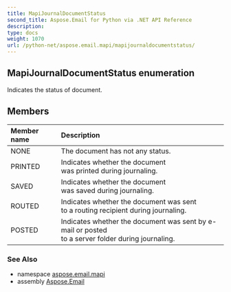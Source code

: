 ```yaml
---
title: MapiJournalDocumentStatus
second_title: Aspose.Email for Python via .NET API Reference
description: 
type: docs
weight: 1070
url: /python-net/aspose.email.mapi/mapijournaldocumentstatus/
---
```


## MapiJournalDocumentStatus enumeration

Indicates the status of document.

## Members
| Member name | Description |
| :- | :- |
|NONE|The document has not any status.|
|PRINTED|Indicates whether the document <br/>            was printed during journaling.|
|SAVED|Indicates whether the document <br/>            was saved during journaling.|
|ROUTED|Indicates whether the document was sent <br/>            to a routing recipient during journaling.|
|POSTED|Indicates whether the document was sent by e-mail or posted <br/>            to a server folder during journaling.|

### See Also

* namespace [aspose.email.mapi](/email/python-net/aspose.email.mapi/)
* assembly [Aspose.Email](/email/python-net/)

